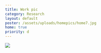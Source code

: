 ```yaml
---
title: Work pic
category: Research
layout: default
poster: /assets/uploads/homepics/home7.jpg
home: true
priority: d
---
```


![](/assets/uploads/homepics/home7.jpg)